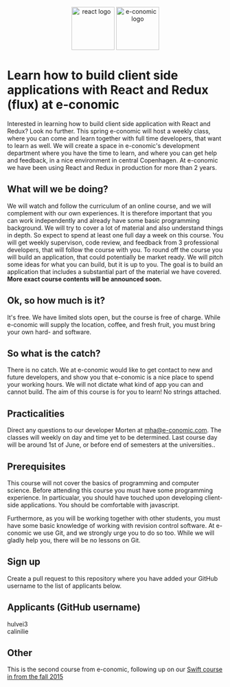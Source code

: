 <!-- ![Swift logo]() -->
<p align="center">
<img height="100" src="https://www.wagonhq.com/images/posts/react.png" alt="react logo">
<img width="100" height="100" src="http://ordrestyring.dk/wp-content/uploads/2015/05/e-conomic_ny.jpg" alt="e-conomic logo">
</p>

# Learn how to build client side applications with React and Redux (flux) at e-conomic

Interested in learning how to build client side application with React and Redux?  Look no further. This spring e-conomic will host a weekly class, where you can come and learn together with full time developers, that want to learn as well. We will create a space in e-conomic's development department where you have the time to learn, and where you can get help and feedback, in a nice environment in central Copenhagen. At e-conomic we have been using React and Redux in production for more than 2 years.

## What will we be doing? 
We will watch and follow the curriculum of an online course, and we will complement with our own experiences. It is therefore important that you can work independently and already have some basic programming background. We will try to cover a lot of material and also understand things in depth. So expect to spend at least one full day a week on this course. You will get weekly supervison, code review, and feedback from 3 professional developers, that will follow the course with you. To round off the course you will build an application, that could potentially be market ready. We will pitch some ideas for what you can build, but it is up to you. The goal is to build an application that includes a substantial part of the material we have covered.
__More exact course contents will be announced soon.__

## Ok, so how much is it?
It's free. We have limited slots open, but the course is free of charge. While e-conomic will supply the location, coffee, and fresh fruit, you must bring your own hard- and software.

## So what is the catch?
There is no catch. We at e-conomic would like to get contact to new and future developers, and show you that e-conomic is a nice place to spend your working hours. We will not dictate what kind of app you can and cannot build. The aim of this course is for you to learn! No strings attached.

## Practicalities
Direct any questions to our developer Morten at mha@e-conomic.com. The classes will weekly on day and time yet to be determined. Last course day will be around 1st of June, or before end of semesters at the universities..

## Prerequisites
This course will not cover the basics of programming and computer science. Before attending this course you must have some programming experience. In particualar, you should have touched upon developing client-side applications. You should be comfortable with javascript.

Furthermore, as you will be working together with other students, you must have some basic knowledge of working with revision control software. At e-conomic we use Git, and we strongly urge you to do so too. While we will gladly help you, there will be no lessons on Git.

## Sign up
Create a pull request to this repository where you have added your GitHub username to the list of applicants below.

## Applicants (GitHub username)
hulvei3   
calinilie      

## Other
This is the second course from e-conomic, following up on our [Swift course in from the fall 2015](https://github.com/e-conomic/swift-course/)
